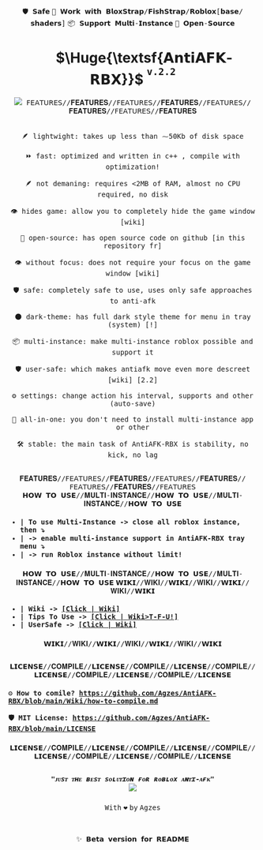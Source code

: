 
<div align="center"><kbd></kbd> <kbd>🛡️ 𝗦𝗮𝗳𝗲</kbd> <kbd>🚀 𝗪𝗼𝗿𝗸 𝘄𝗶𝘁𝗵 𝗕𝗹𝗼𝘅𝗦𝘁𝗿𝗮𝗽/𝗙𝗶𝘀𝗵𝗦𝘁𝗿𝗮𝗽/𝗥𝗼𝗯𝗹𝗼𝘅[𝗯𝗮𝘀𝗲/𝘀𝗵𝗮𝗱𝗲𝗿𝘀]</kbd> <kbd>📦 𝗦𝘂𝗽𝗽𝗼𝗿𝘁 𝗠𝘂𝗹𝘁𝗶-𝗜𝗻𝘀𝘁𝗮𝗻𝗰𝗲</kbd> <kbd>📂 𝗢𝗽𝗲𝗻-𝗦𝗼𝘂𝗿𝗰𝗲</kbd> <kbd></kbd> </div>
<h1 align="center">&nbsp;&nbsp;&nbsp;&nbsp;&nbsp;&nbsp; $\Huge{\textsf{𝗔𝗻𝘁𝗶𝗔𝗙𝗞-𝗥𝗕𝗫}}$ <sup><sup><kbd>v.2.2</kbd></sup></sup></h1>
<div align="center">

<kbd>
<kbd><img width="auto" height="auto" src="https://github.com/user-attachments/assets/863d5cfb-efa3-40c0-b9e9-d3827e16489b"> </kbd>
<kbd> 𝖥𝖤𝖠𝖳𝖴𝖱𝖤𝖲//𝐅𝐄𝐀𝐓𝐔𝐑𝐄𝐒//𝖥𝖤𝖠𝖳𝖴𝖱𝖤𝖲//𝐅𝐄𝐀𝐓𝐔𝐑𝐄𝐒//𝖥𝖤𝖠𝖳𝖴𝖱𝖤𝖲//𝐅𝐄𝐀𝐓𝐔𝐑𝐄𝐒//𝖥𝖤𝖠𝖳𝖴𝖱𝖤𝖲//𝐅𝐄𝐀𝐓𝐔𝐑𝐄𝐒  <br><br><br> 
🪶 lightwight: takes up less than ⁓50Kb of disk space <br> <br> 
⏩ fast: optimized and written in c++ , compile with optimization!<br> <br> 
🪶 not demaning: requires <2MB of RAM, almost no CPU required, no disk <br> <br> 
👁️ hides game: allow you to completely hide the game window [wiki]     <br> <br> 
📂 open-source: has open source code on github [in this repository fr] <br> <br> 
👁️ without focus: does not require your focus on the game window [wiki]<br> <br> 
🛡️ safe: completely safe to use, uses only safe approaches to anti-afk <br> <br> 
🌑 dark-theme: has full dark style theme for menu in tray (system) [!] <br> <br> 
📦 multi-instance: make multi-instance roblox possible and support it  <br> <br> 
🛡️ user-safe: which makes antiafk move even more descreet [wiki] [2.2] <br> <br>
⚙️ settings: change action his interval, supports and other (auto-save)<br> <br>
🚀 all-in-one: you don't need to install multi-instance app or other   <br> <br>
🛠️ stable: the main task of AntiAFK-RBX is stability, no kick, no lag  <br> <br>
<br>𝐅𝐄𝐀𝐓𝐔𝐑𝐄𝐒//𝖥𝖤𝖠𝖳𝖴𝖱𝖤𝖲//𝐅𝐄𝐀𝐓𝐔𝐑𝐄𝐒//𝖥𝖤𝖠𝖳𝖴𝖱𝖤𝖲//𝐅𝐄𝐀𝐓𝐔𝐑𝐄𝐒//𝖥𝖤𝖠𝖳𝖴𝖱𝖤𝖲//𝐅𝐄𝐀𝐓𝐔𝐑𝐄𝐒//𝖥𝖤𝖠𝖳𝖴𝖱𝖤𝖲</kbd>
</kbd></div>


<div align="center"><kbd align="left">
𝗛𝗢𝗪 𝗧𝗢 𝗨𝗦𝗘//𝐌𝐔𝐋𝐓𝐈-𝐈𝐍𝐒𝐓𝐀𝐍𝐂𝐄//𝗛𝗢𝗪 𝗧𝗢 𝗨𝗦𝗘//𝐌𝐔𝐋𝐓𝐈-𝐈𝐍𝐒𝐓𝐀𝐍𝐂𝐄//𝗛𝗢𝗪 𝗧𝗢 𝗨𝗦𝗘<h4> </h4>
<h4>

* | To use Multi-Instance -> close all roblox instance, then ⤵ <br>
* | -> enable multi-instance support in AntiAFK-RBX tray menu ⤵  <br>
* | -> run Roblox instance without limit! <br>
</h4><h3></h3>
𝗛𝗢𝗪 𝗧𝗢 𝗨𝗦𝗘//𝐌𝐔𝐋𝐓𝐈-𝐈𝐍𝐒𝐓𝐀𝐍𝐂𝐄//𝗛𝗢𝗪 𝗧𝗢 𝗨𝗦𝗘//𝐌𝐔𝐋𝐓𝐈-𝐈𝐍𝐒𝐓𝐀𝐍𝐂𝐄//𝗛𝗢𝗪 𝗧𝗢 𝗨𝗦𝗘</kbd>



<kbd align="left">
𝗪𝗜𝗞𝗜//𝐖𝐈𝐊𝐈//𝗪𝗜𝗞𝗜//𝐖𝐈𝐊𝐈//𝗪𝗜𝗞𝗜//𝐖𝐈𝐊𝐈//𝗪𝗜𝗞𝗜<h4> </h4>
<h4>

* | Wiki -> [[Click | Wiki]](https://github.com/Agzes/AntiAFK-RBX/wiki) <br>
* | Tips To Use -> [[Click | Wiki>T-F-U!]](https://github.com/Agzes/AntiAFK-RBX/wiki/Tips-For-Use) <br>
* | UserSafe -> [[Click | Wiki]](https://github.com/Agzes/AntiAFK-RBX/wiki/User%E2%80%90Safe-mode) <br>
</h4><h3></h3>
𝗪𝗜𝗞𝗜//𝐖𝐈𝐊𝐈//𝗪𝗜𝗞𝗜//𝐖𝐈𝐊𝐈//𝗪𝗜𝗞𝗜//𝐖𝐈𝐊𝐈//𝗪𝗜𝗞𝗜</kbd>
<h2 align="center">  </h2>

<div align="center"><kbd align="left">
𝗟𝗜𝗖𝗘𝗡𝗦𝗘//𝐂𝐎𝐌𝐏𝐈𝐋𝐄//𝗟𝗜𝗖𝗘𝗡𝗦𝗘//𝐂𝐎𝐌𝐏𝐈𝐋𝐄//𝗟𝗜𝗖𝗘𝗡𝗦𝗘//𝐂𝐎𝐌𝐏𝐈𝐋𝐄//𝗟𝗜𝗖𝗘𝗡𝗦𝗘//𝐂𝐎𝐌𝐏𝐈𝐋𝐄//𝗟𝗜𝗖𝗘𝗡𝗦𝗘//𝐂𝐎𝐌𝐏𝐈𝐋𝐄//𝗟𝗜𝗖𝗘𝗡𝗦𝗘<h4> </h4>
<h4>

⚙️ How to comile? <a url="https://github.com/Agzes/AntiAFK-RBX/blob/main/Wiki/how-to-compile.md">https://github.com/Agzes/AntiAFK-RBX/blob/main/Wiki/how-to-compile.md</a> <br><br>
🛡️ MIT License: <a url="https://github.com/Agzes/AntiAFK-RBX/blob/main/LICENSE"> https://github.com/Agzes/AntiAFK-RBX/blob/main/LICENSE</a>
</h4><h3></h3>
𝗟𝗜𝗖𝗘𝗡𝗦𝗘//𝐂𝐎𝐌𝐏𝐈𝐋𝐄//𝗟𝗜𝗖𝗘𝗡𝗦𝗘//𝐂𝐎𝐌𝐏𝐈𝐋𝐄//𝗟𝗜𝗖𝗘𝗡𝗦𝗘//𝐂𝐎𝐌𝐏𝐈𝐋𝐄//𝗟𝗜𝗖𝗘𝗡𝗦𝗘//𝐂𝐎𝐌𝐏𝐈𝐋𝐄//𝗟𝗜𝗖𝗘𝗡𝗦𝗘//𝐂𝐎𝐌𝐏𝐈𝐋𝐄//𝗟𝗜𝗖𝗘𝗡𝗦𝗘</kbd>

<h2 align="center">  </h2>

<h5 align="center">  <kbd>"ᴊᴜsᴛ ᴛʜᴇ ʙᴇsᴛ sᴏʟᴜᴛɪᴏɴ ғᴏʀ ʀᴏʙʟᴏx ᴀɴᴛɪ-ᴀғᴋ" </kbd> <br> <img width="auto" height="auto" src="https://visit-counter.vercel.app/counter.png?page=github.com%2FAgzes-ANTIAFK-RBX&s=40&c=e2231a&bg=00000000&no=2&ff=digi&tb=&ta="> </h5>


<div align="center"> <kbd>With</kbd> <kbd>❤️</kbd> <kbd>by</kbd> <kbd>Agzes</kbd> </div>


<!-- https://github.com/user-attachments/assets/2ecd83fb-2455-428d-ae77-116667c3dd93
https://github.com/user-attachments/assets/58638b1b-14c7-4cd7-adb3-b52651c48754
https://github.com/user-attachments/assets/1f990133-a922-424f-ab9a-2f9fe94f5236 -->


<br><br>
<kbd>✨ 𝗕𝗲𝘁𝗮 𝘃𝗲𝗿𝘀𝗶𝗼𝗻 𝗳𝗼𝗿 𝗥𝗘𝗔𝗗𝗠𝗘</kbd>
